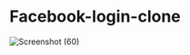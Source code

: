 # Facebook-login-clone
![Screenshot (60)](https://github.com/ch-sathya/Facebook-login-clone/assets/104439662/424c68ae-06cf-4d1f-889f-a6f079c509fa)

